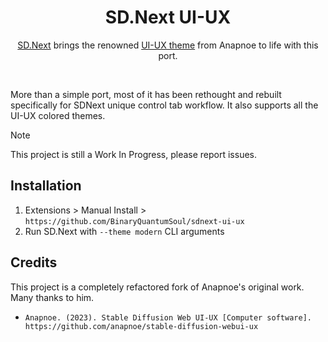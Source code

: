<div align="center">

# SD.Next UI-UX
[SD.Next](https://github.com/vladmandic/automatic) brings the renowned [UI-UX theme](https://github.com/anapnoe/stable-diffusion-webui-ux) from Anapnoe to life with this port.

</br>

</div>

More than a simple port, most of it has been rethought and rebuilt specifically for SDNext unique control tab workflow.
It also supports all the UI-UX colored themes.

> [!NOTE]
> This project is still a Work In Progress, please report issues.

## Installation
1. Extensions > Manual Install > `https://github.com/BinaryQuantumSoul/sdnext-ui-ux`
2. Run SD.Next with `--theme modern` CLI arguments

## Credits
This project is a completely refactored fork of Anapnoe's original work. Many thanks to him.
- `Anapnoe. (2023). Stable Diffusion Web UI-UX [Computer software]. https://github.com/anapnoe/stable-diffusion-webui-ux`

